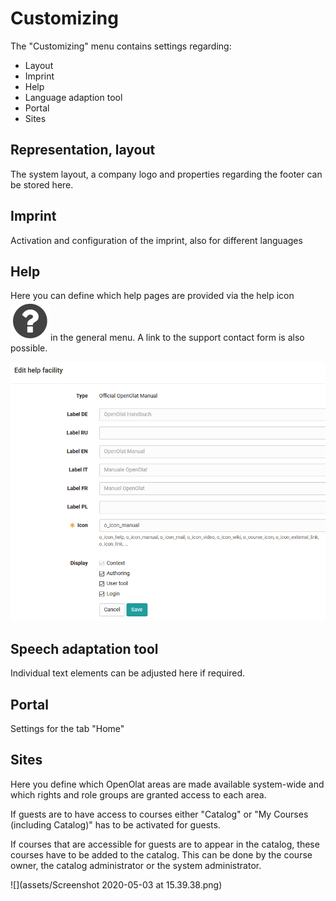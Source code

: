 # Customizing

The "Customizing" menu contains settings regarding:

  * Layout
  * Imprint
  * Help
  * Language adaption tool
  * Portal
  * Sites

## Representation, layout

The system layout, a company logo and properties regarding the footer can be
stored here.

## Imprint

Activation and configuration of the imprint, also for different languages

## Help

Here you can define which help pages are provided via the help
icon![](assets/help-1.png)in
the general menu. A link to the support contact form is also possible.

![](assets/help_facility.png)

## Speech adaptation tool

Individual text elements can be adjusted here if required.

## Portal

Settings for the tab "Home"

## Sites

Here you define which OpenOlat areas are made available system-wide and which
rights and role groups are granted access to each area.

If guests are to have access to courses either "Catalog" or "My Courses
(including Catalog)" has to be activated for guests.

If courses that are accessible for guests are to appear in the catalog, these
courses have to be added to the catalog. This can be done by the course owner,
the catalog administrator or the system administrator.

![](assets/Screenshot 2020-05-03 at 15.39.38.png)

